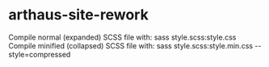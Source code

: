 # arthaus-site-rework

Compile normal (expanded) SCSS file with: sass style.scss:style.css  
Compile minified (collapsed) SCSS file with: sass style.scss:style.min.css --style=compressed
